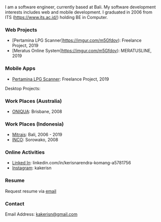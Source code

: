 I am a software engineer, currently based at Bali. My software development interests includes web and mobile development. I graduated in 2006 from ITS (https://www.its.ac.id/) holding BE in Computer.

### Web Projects
* [Pertamina LPG Scanner]https://imgur.com/m5Gfdov): Freelance Project, 2019 
* [Meratus Online System]https://imgur.com/m5Gfdov): MERATUSLINE, 2019 

### Mobile Apps
* [Pertamina LPG Scanner](https://imgur.com/sLeuuKr): Freelance Project, 2019 

Desktop Projects:


### Work Places (Australia)
* [ONIQUA](https://www.linkedin.com/company/oniqua/): Brisbane, 2008

### Work Places (Indonesia)
* [Mitrais](https://www.mitrais.com/): Bali, 2006 - 2019
* [INCO](http://www.vale.com/indonesia/EN/Pages/default.aspx): Sorowako, 2008

### Online Activities
* [Linked In](https://www.linkedin.com/in/kerisnarendra-komang-a5781756/): linkedin.com/in/kerisnarendra-komang-a5781756
* [Instagram](https://www.instagram.com/kakerisn): kakerisn

### Resume
Request resume via [email](mailto:kakerisn@gmail.com)

### Contact
Email Address: [kakerisn@gmail.com](mailto:kakerisn@gmail.com)
